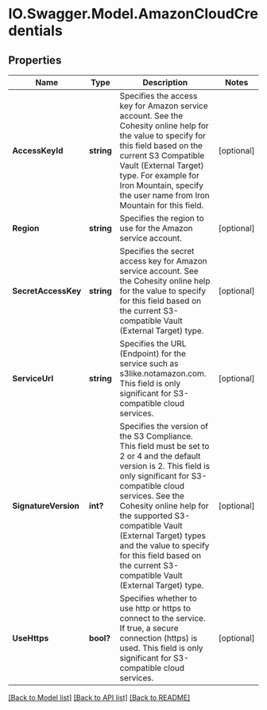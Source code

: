 # IO.Swagger.Model.AmazonCloudCredentials
## Properties

Name | Type | Description | Notes
------------ | ------------- | ------------- | -------------
**AccessKeyId** | **string** | Specifies the access key for Amazon service account. See the Cohesity online help for the value to specify for this field based on the current S3 Compatible Vault (External Target) type. For example for Iron Mountain, specify the user name from Iron Mountain for this field. | [optional] 
**Region** | **string** | Specifies the region to use for the Amazon service account. | [optional] 
**SecretAccessKey** | **string** | Specifies the secret access key for Amazon service account. See the Cohesity online help for the value to specify for this field based on the current S3-compatible Vault (External Target) type. | [optional] 
**ServiceUrl** | **string** | Specifies the URL (Endpoint) for the service such as s3like.notamazon.com. This field is only significant for S3-compatible cloud services. | [optional] 
**SignatureVersion** | **int?** | Specifies the version of the S3 Compliance. This field must be set to 2 or 4 and the default version is 2. This field is only significant for S3-compatible cloud services. See the Cohesity online help for the supported S3-compatible Vault (External Target) types and the value to specify for this field based on the current S3-compatible Vault (External Target) type. | [optional] 
**UseHttps** | **bool?** | Specifies whether to use http or https to connect to the service. If true, a secure connection (https) is used. This field is only significant for S3-compatible cloud services. | [optional] 

[[Back to Model list]](../README.md#documentation-for-models) [[Back to API list]](../README.md#documentation-for-api-endpoints) [[Back to README]](../README.md)

